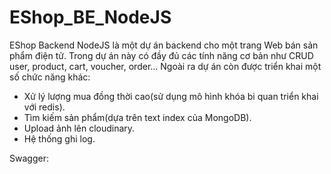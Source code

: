 ﻿# EShop_BE_NodeJS

EShop Backend NodeJS là một dự án backend cho một trang Web bán sản phẩm điện tử.
Trong dự án này có đầy đủ các tính năng cơ bản như CRUD user, product, cart, voucher, order...
Ngoài ra dự án còn được triển khai một số chức năng khác:

- Xử lý lượng mua đồng thời cao(sử dụng mô hình khóa bi quan triển khai với redis).
- Tìm kiếm sản phẩm(dựa trên text index của MongoDB).
- Upload ảnh lên cloudinary.
- Hệ thống ghi log.

Swagger:
